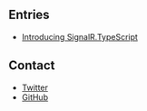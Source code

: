 ## Entries

- [Introducing SignalR.TypeScript](http://murat.girg.in/2013/11/introducing-signalr-typescript)

## Contact

- [Twitter](https://twitter.com/murat_girgin)
- [GitHub](https://github.com/muratg)

